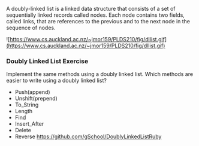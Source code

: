 A doubly-linked list is a linked data structure that consists of a set of sequentially linked records called nodes. Each node contains two fields, called links, that are references to the previous and to the next node in the sequence of nodes.

![https://www.cs.auckland.ac.nz/~jmor159/PLDS210/fig/dllist.gif](https://www.cs.auckland.ac.nz/~jmor159/PLDS210/fig/dllist.gif)


### Doubly Linked List Exercise
Implement the same methods using a doubly linked list.  Which methods are easier to write using a doubly linked list?

* Push(append)
* Unshift(prepend)
* To_String
* Length
* Find
* Insert_After
* Delete
* Reverse
https://github.com/gSchool/DoublyLinkedListRuby
